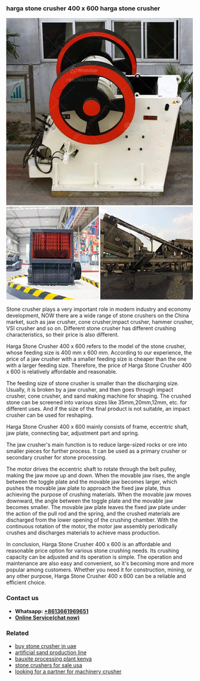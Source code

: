 <h3>harga stone crusher 400 x 600 harga stone crusher</h3><img src='1708309596.jpg' alt=''><p>Stone crusher plays a very important role in modern industry and economy development, NOW there are a wide range of stone crushers on the China market, such as jaw crusher, cone crusher,impact crusher, hammer crusher, VSI crusher and so on. Different stone crusher has different crushing characteristics, so their price is also different.</p><p>Harga Stone Crusher 400 x 600 refers to the model of the stone crusher, whose feeding size is 400 mm x 600 mm. According to our experience, the price of a jaw crusher with a smaller feeding size is cheaper than the one with a larger feeding size. Therefore, the price of Harga Stone Crusher 400 x 600 is relatively affordable and reasonable.</p><p>The feeding size of stone crusher is smaller than the discharging size. Usually, it is broken by a jaw crusher, and then goes through impact crusher, cone crusher, and sand making machine for shaping. The crushed stone can be screened into various sizes like 35mm,20mm,12mm, etc. for different uses. And if the size of the final product is not suitable, an impact crusher can be used for reshaping.</p><p>Harga Stone Crusher 400 x 600 mainly consists of frame, eccentric shaft, jaw plate, connecting bar, adjustment part and spring.</p><p>The jaw crusher's main function is to reduce large-sized rocks or ore into smaller pieces for further process. It can be used as a primary crusher or secondary crusher for stone processing.</p><p>The motor drives the eccentric shaft to rotate through the belt pulley, making the jaw move up and down. When the movable jaw rises, the angle between the toggle plate and the movable jaw becomes larger, which pushes the movable jaw plate to approach the fixed jaw plate, thus achieving the purpose of crushing materials. When the movable jaw moves downward, the angle between the toggle plate and the movable jaw becomes smaller. The movable jaw plate leaves the fixed jaw plate under the action of the pull rod and the spring, and the crushed materials are discharged from the lower opening of the crushing chamber. With the continuous rotation of the motor, the motor jaw assembly periodically crushes and discharges materials to achieve mass production.</p><p>In conclusion, Harga Stone Crusher 400 x 600 is an affordable and reasonable price option for various stone crushing needs. Its crushing capacity can be adjusted and its operation is simple. The operation and maintenance are also easy and convenient, so it's becoming more and more popular among customers. Whether you need it for construction, mining, or any other purpose, Harga Stone Crusher 400 x 600 can be a reliable and efficient choice.</p><h3>Contact us</h3><ul><li><strong>Whatsapp:&nbsp;<a href="https://wa.me/8613661969651">+8613661969651</a></strong></li><li><a href="https://swt.shibang-china.com/?git&amp;zhl&amp;harga stone crusher 400 x 600 harga stone crusher"><strong>Online Service(chat now)</strong></a></li></ul><h3>Related</h3><ul><li><a href='buy stone crusher in uae.md'>buy stone crusher in uae</a></li><li><a href='artificial sand production line.md'>artificial sand production line</a></li><li><a href='bauxite processing plant kenya.md'>bauxite processing plant kenya</a></li><li><a href='stone crushers for sale usa.md'>stone crushers for sale usa</a></li><li><a href='looking for a partner for machinery crusher.md'>looking for a partner for machinery crusher</a></li></ul>